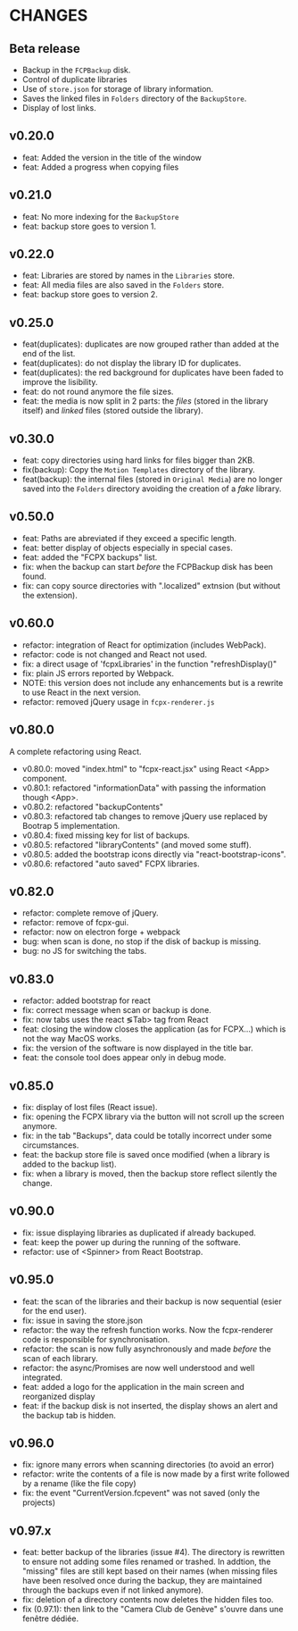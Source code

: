 CHANGES
=======

Beta release
------------

* Backup in the `FCPBackup` disk.
* Control of duplicate libraries
* Use of `store.json` for storage of library information.
* Saves the linked files in `Folders` directory of the `BackupStore`.
* Display of lost links.

v0.20.0
-------

* feat: Added the version in the title of the window
* feat: Added a progress when copying files

v0.21.0
-------

* feat: No more indexing for the `BackupStore`
* feat: backup store goes to version 1.

v0.22.0
-------

* feat: Libraries are stored by names in the `Libraries` store.
* feat: All media files are also saved in the `Folders` store.
* feat: backup store goes to version 2.

v0.25.0
-------

* feat(duplicates): duplicates are now grouped rather than added at the end of the list.
* feat(duplicates): do not display the library ID for duplicates.
* feat(duplicates): the red background for duplicates have been faded to improve the lisibility.
* feat: do not round anymore the file sizes.
* feat: the media is now split in 2 parts: the _files_ (stored in the library itself) and  _linked_  files (stored outside the library).

v0.30.0
-------

* feat: copy  directories using hard links for files bigger than 2KB.
* fix(backup): Copy the `Motion Templates` directory of the library.
* feat(backup): the internal files (stored in `Original Media`) are no longer saved into the `Folders` directory avoiding the creation of a _fake_ library.

v0.50.0
-------

* feat: Paths are abreviated if they exceed a specific length.
* feat: better display of objects especially in special cases.
* feat: added the "FCPX backups" list.
* fix: when the backup can start _before_ the FCPBackup disk has been found.
* fix: can copy source directories with ".localized" extnsion (but without the extension).

v0.60.0
-------

* refactor: integration of React for optimization (includes WebPack).
* refactor: code is not changed and React not used.
* fix: a direct usage of 'fcpxLibraries' in the function "refreshDisplay()"
* fix: plain JS errors reported by Webpack.
* NOTE: this version does not include any enhancements but is a rewrite to use React in the next version.
* refactor: removed jQuery usage in `fcpx-renderer.js`

v0.80.0
-------

A complete refactoring using React.

* v0.80.0: moved "index.html" to "fcpx-react.jsx" using React &lt;App&gt; component.
* v0.80.1: refactored "informationData" with passing the information though &lt;App&gt;.
* v0.80.2: refactored "backupContents"
* v0.80.3: refactored tab changes to remove jQuery use replaced by Bootrap 5 implementation.
* v0.80.4: fixed missing key for list of backups.
* v0.80.5: refactored "libraryContents" (and moved some stuff).
* v0.80.5: added the bootstrap icons directly via "react-bootstrap-icons".
* v0.80.6: refactored "auto saved" FCPX libraries.

v0.82.0
-------

* refactor: complete remove of jQuery.
* refactor: remove of fcpx-gui.
* refactor: now on electron forge + webpack
* bug: when scan is done, no stop if the disk of backup is missing.
* bug: no JS for switching the tabs.

v0.83.0
-------

* refactor: added bootstrap for react
* fix: correct message when scan or backup is done.
* fix: now tabs uses the react &lg;Tab&gt; tag from React
* feat: closing the window closes the application (as for FCPX...) which is not the way MacOS works.
* fix: the version of the software is now displayed in the title bar.
* feat: the console tool does appear only in debug mode.

v0.85.0
-------

* fix: display of lost files (React issue).
* fix: opening the FCPX library via the button will not scroll up the screen anymore.
* fix: in the tab "Backups", data could be totally incorrect under some circumstances.
* feat: the backup store file is saved once modified (when a library is added to the backup list).
* fix: when a library is moved, then the backup store reflect silently the change.

v0.90.0
-------

* fix: issue displaying libraries as duplicated if already backuped.
* feat: keep the power up during the running of the software.
* refactor: use of &lt;Spinner&gt; from React Bootstrap.

v0.95.0
-------

* feat: the scan of the libraries and their backup is now sequential (esier for the end user).
* fix: issue in saving the store.json
* refactor: the way the refresh function works. Now the fcpx-renderer code is responsible for synchronisation.
* refactor: the scan is now fully asynchronously and made _before_ the scan of each library.
* refactor: the async/Promises are now well understood and well integrated.
* feat: added a logo for the application in the main screen and reorganized display
* feat: if the backup disk is not inserted, the display shows an alert and the backup tab is hidden.

v0.96.0
-------

* fix: ignore many errors when scanning directories (to avoid an error)
* refactor: write the contents of a file is now made by a first write followed by a rename (like the file copy)
* fix: the event "CurrentVersion.fcpevent" was not saved (only the projects)

v0.97.x
-------

* feat: better backup of the libraries (issue #4). The directory is rewritten to ensure not adding
some files renamed or trashed. In addtion, the "missing" files are still kept based on their names
(when missing files have been resolved once during the backup, they are maintained through the
backups even if not linked anymore).
* fix: deletion of a directory contents now deletes the hidden files too.
* fix (0.97.1): then link to the "Camera Club de Genève" s'ouvre dans une fenêtre dédiée.
